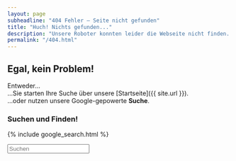 ```yaml
---
layout: page
subheadline: "404 Fehler – Seite nicht gefunden"
title: "Huch! Nichts gefunden..."
description: "Unsere Roboter konnten leider die Webseite nicht finden. Vielleicht wurde Sie verschoben oder sie wurde von uns gelöscht. <em>Oder haben Sie sich vielleicht vertippt?</em>?"
permalink: "/404.html"
---
```

## Egal, kein Problem!

Entweder...  
...Sie starten Ihre Suche über unsere [Startseite]({{ site.url }}).  
...oder nutzen unsere Google-gepowerte **Suche**.


### Suchen und Finden!

{% include google_search.html %}

<form onsubmit="google_search()" >
  <input type="text" id="google-search" placeholder="Suchen">
</form>